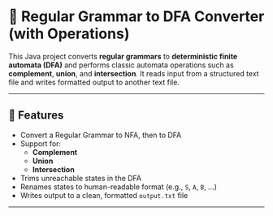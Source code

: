 # 🧠 Regular Grammar to DFA Converter (with Operations)

This Java project converts **regular grammars** to **deterministic finite automata (DFA)** and performs classic automata operations such as **complement**, **union**, and **intersection**. It reads input from a structured text file and writes formatted output to another text file.

---

## 🚀 Features

- Convert a Regular Grammar to NFA, then to DFA
- Support for:
  - **Complement**
  - **Union**
  - **Intersection**
- Trims unreachable states in the DFA
- Renames states to human-readable format (e.g., `S`, `A`, `B`, ...)
- Writes output to a clean, formatted `output.txt` file

---

